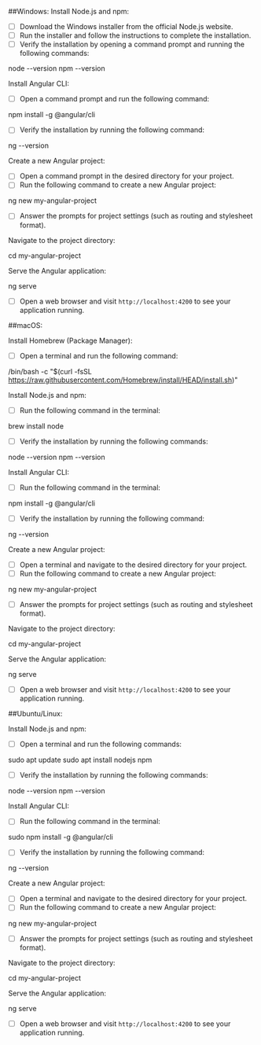 ##Windows:
Install Node.js and npm:
*[ ] Download the Windows installer from the official Node.js website.
*[ ] Run the installer and follow the instructions to complete the installation.
*[ ] Verify the installation by opening a command prompt and running the following commands:

node --version
npm --version


Install Angular CLI:
*[ ] Open a command prompt and run the following command:

npm install -g @angular/cli

*[ ] Verify the installation by running the following command:

ng --version


Create a new Angular project:
*[ ] Open a command prompt in the desired directory for your project.
*[ ] Run the following command to create a new Angular project:

ng new my-angular-project

*[ ] Answer the prompts for project settings (such as routing and stylesheet format).

Navigate to the project directory:

cd my-angular-project


Serve the Angular application:

ng serve

*[ ] Open a web browser and visit `http://localhost:4200` to see your application running.

##macOS:

Install Homebrew (Package Manager):
*[ ] Open a terminal and run the following command:

/bin/bash -c "$(curl -fsSL https://raw.githubusercontent.com/Homebrew/install/HEAD/install.sh)"


Install Node.js and npm:
*[ ] Run the following command in the terminal:

brew install node

*[ ] Verify the installation by running the following commands:

node --version
npm --version


Install Angular CLI:
*[ ] Run the following command in the terminal:

npm install -g @angular/cli

*[ ] Verify the installation by running the following command:

ng --version


Create a new Angular project:
*[ ] Open a terminal and navigate to the desired directory for your project.
*[ ] Run the following command to create a new Angular project:

ng new my-angular-project

*[ ] Answer the prompts for project settings (such as routing and stylesheet format).

Navigate to the project directory:

cd my-angular-project


Serve the Angular application:

ng serve

*[ ] Open a web browser and visit `http://localhost:4200` to see your application running.

##Ubuntu/Linux:

Install Node.js and npm:
*[ ] Open a terminal and run the following commands:

sudo apt update
sudo apt install nodejs npm

*[ ] Verify the installation by running the following commands:

node --version
npm --version


Install Angular CLI:
*[ ] Run the following command in the terminal:

sudo npm install -g @angular/cli

*[ ] Verify the installation by running the following command:

ng --version


Create a new Angular project:
*[ ] Open a terminal and navigate to the desired directory for your project.
*[ ] Run the following command to create a new Angular project:

ng new my-angular-project

*[ ] Answer the prompts for project settings (such as routing and stylesheet format).

Navigate to the project directory:

cd my-angular-project


Serve the Angular application:

ng serve

*[ ] Open a web browser and visit `http://localhost:4200` to see your application running.